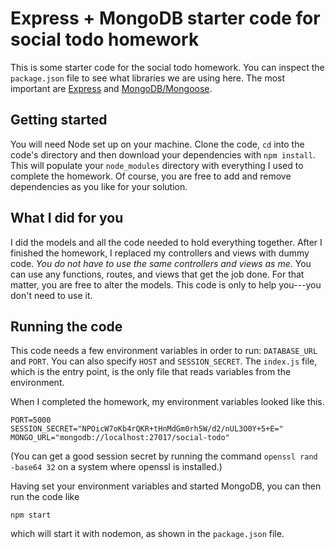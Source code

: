 # Express + MongoDB starter code for social todo homework

This is some starter code for the social todo homework. You can
inspect the `package.json` file to see what libraries we are using
here. The most important are [Express](http://expressjs.com) and
[MongoDB/Mongoose](http://mongoosejs.com).

## Getting started

You will need Node set up on your machine.
Clone the code, `cd` into the
code's directory and then download your dependencies with
`npm install`. This will populate your `node_modules` directory
with everything I used to complete the homework. Of course, you are
free to add and remove dependencies as you like for your solution.

## What I did for you

I did the models and all the code needed to hold everything together. After
I finished the homework, I replaced my controllers and views with dummy code.
_You do not have to use the same controllers and views as me_. You can use
any functions, routes, and views that get the job done. For that matter, you
are free to alter the models. This code is only to help you---you don't need
to use it.

## Running the code

This code needs a few environment variables in order to run: `DATABASE_URL` and
`PORT`. You can also specify `HOST` and `SESSION_SECRET`. The `index.js` file, which
is the entry point, is the only file that reads variables from the environment.

When I completed the homework, my environment variables looked like this.
```
PORT=5000
SESSION_SECRET="NPOicW7oKb4rQKR+tHnMdGm0rh5W/d2/nUL3O0Y+5+E="
MONGO_URL="mongodb://localhost:27017/social-todo"
```

(You can get a good session secret by running the command
`openssl rand -base64 32` on a system where openssl is installed.)

Having set your environment variables and started MongoDB,
you can then run the code like

`npm start`

which will start it with nodemon, as shown in the `package.json` file.
